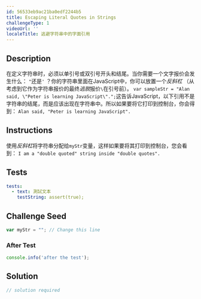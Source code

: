 ```yaml
---
id: 56533eb9ac21ba0edf2244b5
title: Escaping Literal Quotes in Strings
challengeType: 1
videoUrl: ''
localeTitle: 逃避字符串中的字面引用
---
```


## Description
<section id="description">在定义字符串时，必须以单引号或双引号开头和结尾。当你需要一个文字报价会发生什么： <code>&quot;</code>还是<code>&#39;</code> ？你的字符串里面在JavaScript中，你可以放置一个<dfn>反斜杠</dfn> （从考虑到它作为字符串报价的最终<dfn>逃脱</dfn>报价<code>\</code>在引号前）。 <code>var sampleStr = &quot;Alan said, \&quot;Peter is learning JavaScript\&quot;.&quot;;</code>这告诉JavaScript，以下引用不是字符串的结尾，而是应该出现在字符串中。所以如果要将它打印到控制台，你会得到： <code>Alan said, &quot;Peter is learning JavaScript&quot;.</code> </section>

## Instructions
<section id="instructions">使用<dfn>反斜杠</dfn>将字符串分配给<code>myStr</code>变量，这样如果要将其打印到控制台，您会看到： <code>I am a &quot;double quoted&quot; string inside &quot;double quotes&quot;.</code> </section>

## Tests
<section id='tests'>

```yml
tests:
  - text: 測試文本
    testString: assert(true);

```

</section>

## Challenge Seed
<section id='challengeSeed'>

<div id='js-seed'>

```js
var myStr = ""; // Change this line

```

</div>


### After Test
<div id='js-teardown'>

```js
console.info('after the test');
```

</div>

</section>

## Solution
<section id='solution'>

```js
// solution required
```
</section>
